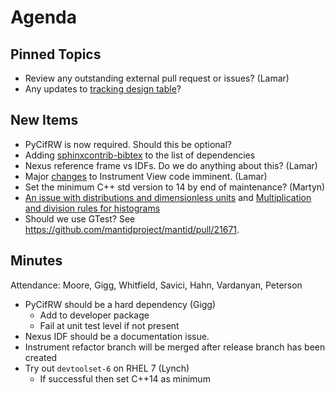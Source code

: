 Agenda
======

Pinned Topics
-------------
* Review any outstanding external pull request or issues? (Lamar)
* Any updates to [tracking design table](https://github.com/mantidproject/documents/blob/master/Project-Management/TechnicalSteeringCommittee/reports/TSC-TrackingDesignProposals.md)?

New Items
---------
* PyCifRW is now required. Should this be optional?
* Adding [sphinxcontrib-bibtex](https://sphinxcontrib-bibtex.readthedocs.io) to the list of dependencies
* Nexus reference frame vs IDFs. Do we do anything about this? (Lamar)
* Major [changes](https://github.com/mantidproject/mantid/pull/21881) to Instrument View code imminent. (Lamar)
* Set the minimum C++ std version to 14 by end of maintenance? (Martyn)
* [An issue with distributions and dimensionless units](https://github.com/mantidproject/documents/blob/fix-divide-distribution/Design/DistributionsAndDimensionlessData.md) and [Multiplication and division rules for histograms](https://github.com/mantidproject/documents/pull/25)
* Should we use GTest? See https://github.com/mantidproject/mantid/pull/21671.


Minutes
-------

Attendance: Moore, Gigg, Whitfield, Savici, Hahn, Vardanyan, Peterson

* PyCifRW should be a hard dependency (Gigg)
  * Add to developer package
  * Fail at unit test level if not present
* Nexus IDF should be a documentation issue.
* Instrument refactor branch will be merged after release branch has been created
* Try out `devtoolset-6` on RHEL 7 (Lynch)
  * If successful then set C++14 as minimum
